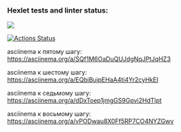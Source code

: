 ### Hexlet tests and linter status:

<a href="https://codeclimate.com/github/ThisisHappyEL/frontend-project-44/maintainability"><img src="https://api.codeclimate.com/v1/badges/570dd64a7da150406e4f/maintainability" /></a>

[![Actions Status](https://github.com/ThisisHappyEL/frontend-project-44/actions/workflows/hexlet-check.yml/badge.svg)](https://github.com/ThisisHappyEL/frontend-project-44/actions)

asciinema к пятому шагу: https://asciinema.org/a/SQf1M6OaDuQUJdgNqJPtJqHZ3

asciinema к шестому шагу: https://asciinema.org/a/EQbiBujpEHaA4ti4Yr2cyHkEI

asciinema к седьмому шагу: https://asciinema.org/a/dDxToep1jmgGS9Gpvi2HdTlpt

asciinema к восьмому шагу: https://asciinema.org/a/vPODwau8X0Ff5RP7CO4NYZGwv
